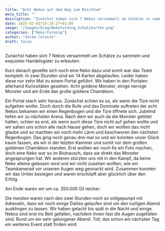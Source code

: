 ```yaml
---
title: "Acht Nekos auf dem Weg zum Reichtum"
meta_title: ""
description: "Zunächst haben sich 7 Nekos versammelt um Schätze zu sammeln und exquisiter Handelsgüter zu erbeuten."
date: 2025-02-02T19:20:27+01:00
image: "/images/blog/NekoFarming_Schatzkarten.png"
categories: ["Neko:Farming"]
author: "Valda Celeste"
draft: false
---
```


Zunächst haben sich 7 Nekos versammelt um Schätze zu sammeln und exquisiter Handelsgüter zu erbeuten.

Kurz danach gesellte sich noch eine Neko dazu und somit war das Team komplett. In zwei Stunden sind wir 14 Karten abgelaufen. Leider haben diese nur zehn Mal zu einem Portal geführt. Wir haben in den Portalen allerhand Kuriositäten gesehen. Acht goldene Monster, einige nervige Monster und am Ende das große goldene Chamäleon. 

Ein Portal stach sehr heraus. Zunächst schien es so, als wenn die Türe nicht aufgehen wollte. Doch durch die Rufe und das Dominate auftreten der acht Nekos bekamen wir einen Regenbogen und die Türe öffnete sich. Jubelnd liefen wir zu nächsten Arena. Nach dem wir auch da die Monster getötet hatten, schien es erst, als wenn auch diese Türe nicht auf gehen wollte und wir sahen uns schon alle nach Hause gehen, doch wir wollten das nicht glaube und so machten wir noch mehr Lärm und beschworen den nächsten Regenbogen. Das ging noch genau drei mal so und wir konnten unser Glück kaum fassen, als wir in der letzten Kammer und somit vor dem großen goldenen Chamäleon standen. Erst wollten wir noch fix ein Foto machen, doch eine Neko war so im Blutrausch, dass sie direkt das Monster angesprungen hat. Wir anderen stürzten uns mit in den Kampf, da keine Neko alleine gelassen wird und wir nicht zusehen wollten, wie ein Teamkamerad vor unseren Augen weg gesnackt wird. Zusammen konnten wir das Untier besiegen und waren erschöpft aber glücklich über den Erfolg.

Am Ende waren wir um ca. 350.000 Gil reicher.

Die meisten waren nach den zwei Stunden noch so vollgepumpt mit Adrenalin, dass wir noch einige Dailies gelaufen sind um den lustigen Abend ausklingen zu lassen. Wir haben gelacht bis spät in die Nacht und einige Nekos sind erst ins Bett gefallen, nachdem ihnen fast die Augen zugefallen sind. Rund um ein sehr gelungener Abend. Toll, das schon am nächsten Tag ein weiteres Event statt finden wird.